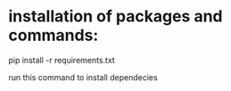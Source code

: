 # installation of packages and commands:

 pip install -r requirements.txt

 run this command to install dependecies